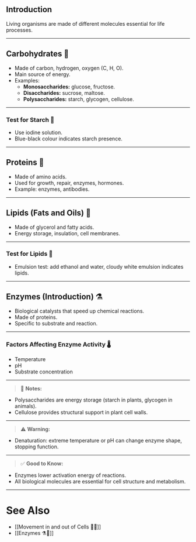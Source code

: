 
## Introduction

Living organisms are made of different molecules essential for life processes.

---

## Carbohydrates 🍚

- Made of carbon, hydrogen, oxygen (C, H, O).
- Main source of energy.
- Examples:
  - **Monosaccharides:** glucose, fructose.
  - **Disaccharides:** sucrose, maltose.
  - **Polysaccharides:** starch, glycogen, cellulose.

---

### Test for Starch 🧫

- Use iodine solution.
- Blue-black colour indicates starch presence.

---

## Proteins 🥚

- Made of amino acids.
- Used for growth, repair, enzymes, hormones.
- Example: enzymes, antibodies.

---

## Lipids (Fats and Oils) 🧈

- Made of glycerol and fatty acids.
- Energy storage, insulation, cell membranes.

---

### Test for Lipids 🔬

- Emulsion test: add ethanol and water, cloudy white emulsion indicates lipids.

---

## Enzymes (Introduction) ⚗️

- Biological catalysts that speed up chemical reactions.
- Made of proteins.
- Specific to substrate and reaction.

---

### Factors Affecting Enzyme Activity 🌡️

- Temperature
- pH
- Substrate concentration

---

>📝 **Notes:**

- Polysaccharides are energy storage (starch in plants, glycogen in animals).
- Cellulose provides structural support in plant cell walls.

---

>⚠️ **Warning:**

- Denaturation: extreme temperature or pH can change enzyme shape, stopping function.

---

>✅ **Good to Know:**

- Enzymes lower activation energy of reactions.
- All biological molecules are essential for cell structure and metabolism.

---

# See Also

- [[Movement in and out of Cells 🚰🔄]]
- [[Enzymes ⚗️🧬]]
